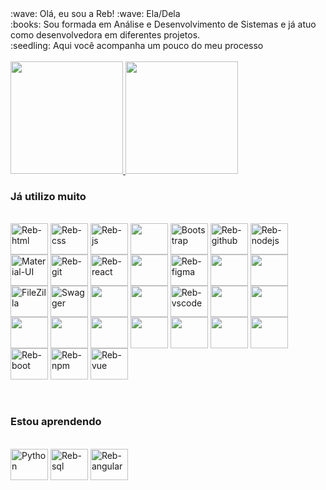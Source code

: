 <div>
  :wave: Olá, eu sou a Reb! :wave: Ela/Dela
  <br>
  :books: Sou formada em Análise e Desenvolvimento de Sistemas e já atuo como desenvolvedora em diferentes projetos.
  <br>
  :seedling: Aqui você acompanha um pouco do meu processo
  <br>
</div>
<br>
<div>
  <a href="https://github.com/rebgois">
    <img height="180em" src="https://github-readme-stats.vercel.app/api/top-langs/?username=rebgois&layout=compact&langs_count=7&theme=dracula" />
    <img height="180em" src="https://github-readme-stats.vercel.app/api?username=rebgois&show_icons=true&theme=dracula&include_all_commits=true&count_private=true" />
  </a>

  <h3>Já utilizo muito</h3>
  <br>
  <img align="center" alt="Reb-html" height="50" width="60" src="https://cdn.jsdelivr.net/gh/devicons/devicon/icons/html5/html5-original.svg" />
  <img align="center" alt="Reb-css" height="50" width="60" src="https://cdn.jsdelivr.net/gh/devicons/devicon/icons/css3/css3-original.svg" />
  <img align="center" alt="Reb-js" height="50" width="60" src="https://cdn.jsdelivr.net/gh/devicons/devicon/icons/javascript/javascript-original.svg" />
  <img align="center" height="50" width="60" src="https://cdn.jsdelivr.net/gh/devicons/devicon@latest/icons/tailwindcss/tailwindcss-original-wordmark.svg" />
  <img align="center" alt="Bootstrap" height="50" width="60" src="https://cdn.jsdelivr.net/gh/devicons/devicon/icons/bootstrap/bootstrap-original.svg" />

  <img align="center" alt="Reb-github" height="50" width="60" src="https://cdn.jsdelivr.net/gh/devicons/devicon/icons/github/github-original.svg" />
  <img align="center" alt="Reb-nodejs" height="50" width="60" src="https://cdn.jsdelivr.net/gh/devicons/devicon/icons/nodejs/nodejs-original.svg" />
  <img align="center" alt="Material-UI" height="50" width="60" src="https://cdn.jsdelivr.net/gh/devicons/devicon/icons/materialui/materialui-original.svg" />
  <img align="center" alt="Reb-git" height="50" width="60" src="https://cdn.jsdelivr.net/gh/devicons/devicon/icons/git/git-original.svg" />
  <img align="center" alt="Reb-react" height="50" width="60" src="https://cdn.jsdelivr.net/gh/devicons/devicon/icons/react/react-original.svg" />
  <img align="center" height="50" width="60" src="https://cdn.jsdelivr.net/gh/devicons/devicon@latest/icons/storybook/storybook-original-wordmark.svg" />
  <img align="center" alt="Reb-figma" height="50" width="60" src="https://cdn.jsdelivr.net/gh/devicons/devicon/icons/figma/figma-original.svg" />
  <img align="center" height="50" width="60" src="https://cdn.jsdelivr.net/gh/devicons/devicon@latest/icons/swagger/swagger-original.svg" />
  <img align="center" height="50" width="60" src="https://cdn.jsdelivr.net/gh/devicons/devicon@latest/icons/rollup/rollup-original-wordmark.svg" />
  <img align="center" alt="FileZilla" height="50" width="60" src="https://cdn.jsdelivr.net/gh/devicons/devicon/icons/filezilla/filezilla-original.svg" />
  <img align="center" alt="Swagger" height="50" width="60" src="https://cdn.jsdelivr.net/gh/devicons/devicon/icons/swagger/swagger-original.svg" />
  <img align="center" height="50" width="60" src="https://cdn.jsdelivr.net/gh/devicons/devicon@latest/icons/redux/redux-original.svg" />
  <img align="center" height="50" width="60" src="https://cdn.jsdelivr.net/gh/devicons/devicon@latest/icons/postman/postman-original.svg" />
  <img align="center" alt="Reb-vscode" height="50" width="60" src="https://cdn.jsdelivr.net/gh/devicons/devicon/icons/vscode/vscode-original.svg" />
  <img align="center" height="50" width="60" src="https://cdn.jsdelivr.net/gh/devicons/devicon@latest/icons/ubuntu/ubuntu-original-wordmark.svg" />
  <img align="center" height="50" width="60" src="https://cdn.jsdelivr.net/gh/devicons/devicon@latest/icons/vercel/vercel-original-wordmark.svg" />
  <img align="center" height="50" width="60" src="https://cdn.jsdelivr.net/gh/devicons/devicon@latest/icons/vite/vite-original-wordmark.svg" />
  <img align="center" height="50" width="60" src="https://cdn.jsdelivr.net/gh/devicons/devicon@latest/icons/vitest/vitest-original.svg" />
  <img align="center" height="50" width="60" src="https://cdn.jsdelivr.net/gh/devicons/devicon@latest/icons/vuetify/vuetify-original.svg" />
  <img align="center" height="50" width="60" src="https://cdn.jsdelivr.net/gh/devicons/devicon@latest/icons/webpack/webpack-original-wordmark.svg" />
  <img align="center" height="50" width="60" src="https://cdn.jsdelivr.net/gh/devicons/devicon@latest/icons/xcode/xcode-original.svg" />
  <img align="center" height="50" width="60" src="https://cdn.jsdelivr.net/gh/devicons/devicon@latest/icons/v8/v8-original.svg" />
  <img align="center" height="50" width="60" src="https://cdn.jsdelivr.net/gh/devicons/devicon@latest/icons/unity/unity-original-wordmark.svg" />
  
  <img align="center" alt="Reb-boot" height="50" width="60" src="https://cdn.jsdelivr.net/gh/devicons/devicon/icons/bootstrap/bootstrap-original.svg" />
  <img align="center" alt="Reb-npm" height="50" width="60" src="https://cdn.jsdelivr.net/gh/devicons/devicon/icons/npm/npm-original-wordmark.svg" />
  <img align="center" alt="Reb-vue" height="50" width="60" src="https://cdn.jsdelivr.net/gh/devicons/devicon/icons/vuejs/vuejs-original.svg" />
  <br>
  <br>
  <br>
  <h3>Estou aprendendo</h3>
  <br>
  <img align="center" alt="Python" height="50" width="60" src="https://cdn.jsdelivr.net/gh/devicons/devicon/icons/python/python-original.svg" />
  <img align="center" alt="Reb-sql" height="50" width="60" src="https://cdn.jsdelivr.net/gh/devicons/devicon/icons/mysql/mysql-original.svg" />
  <img align="center" alt="Reb-angular" height="50" width="60" src="https://cdn.jsdelivr.net/gh/devicons/devicon/icons/angularjs/angularjs-original.svg" />
</div>
